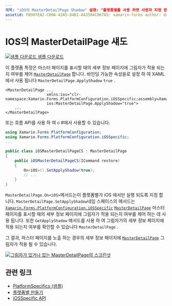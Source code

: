 ```yaml
---
제목: "iOS의 MasterDetailPage Shadow" 설명: "플랫폼별를 사용 하면 사용자 지정 렌더러 나 효과를 구현 하지 않고 특정 플랫폼 에서만 사용할 수 있는 기능을 사용할 수 있습니다. 이 문서에서는 마스터 페이지를 표시할 때 MasterDetailPage의 세부 정보 페이지에 그림자가 적용 되는지 여부를 제어 하는 iOS 플랫폼별를 사용 하는 방법을 설명 합니다.
assetid: FB907EA2-C00A-43A5-84B1-A43584C867A5: xamarin-forms author: davidbritch: dabritch:: 03/05/2020-loc: [ Xamarin.Forms ,]입니다. Xamarin.Essentials
---
```


# <a name="masterdetailpage-shadow-on-ios"></a>IOS의 MasterDetailPage 섀도

[![샘플 다운로드](~/media/shared/download.png) 샘플 다운로드](https://docs.microsoft.com/samples/xamarin/xamarin-forms-samples/userinterface-platformspecifics)

이 플랫폼 특정은 마스터 페이지를 표시할 때의 세부 정보 페이지에 그림자가 적용 되는지 여부를 제어 [`MasterDetailPage`](xref:Xamarin.Forms.MasterDetailPage) 합니다. 바인딩 가능한 속성을로 설정 하 여 XAML에서 사용 됩니다 `MasterDetailPage.ApplyShadow` `true` .

```xaml
<MasterDetailPage ...
                  xmlns:ios="clr-namespace:Xamarin.Forms.PlatformConfiguration.iOSSpecific;assembly=Xamarin.Forms.Core"
                  ios:MasterDetailPage.ApplyShadow="true">
    ...
</MasterDetailPage>
```

또는 흐름 API를 사용 하 여 c #에서 사용할 수 있습니다.

```csharp
using Xamarin.Forms.PlatformConfiguration;
using Xamarin.Forms.PlatformConfiguration.iOSSpecific;
...

public class iOSMasterDetailPageCS : MasterDetailPage
{
    public iOSMasterDetailPageCS(ICommand restore)
    {
        On<iOS>().SetApplyShadow(true);
        // ...
    }
}
```

`MasterDetailPage.On<iOS>`메서드는이 플랫폼별가 iOS 에서만 실행 되도록 지정 합니다. `MasterDetailPage.SetApplyShadow`네임 스페이스의 메서드는 [`Xamarin.Forms.PlatformConfiguration.iOSSpecific`](xref:Xamarin.Forms.PlatformConfiguration.iOSSpecific) [`MasterDetailPage`](xref:Xamarin.Forms.MasterDetailPage) 마스터 페이지를 표시할 때의 세부 정보 페이지에 그림자가 적용 되는지 여부를 제어 하는 데 사용 됩니다. 또한 `GetApplyShadow` 메서드를 사용 하 여 그림자가의 세부 정보 페이지에 적용 되는지 여부를 확인할 수 있습니다 `MasterDetailPage` .

그 결과, 마스터 페이지를 노출 하는 경우의 세부 정보 페이지에 [`MasterDetailPage`](xref:Xamarin.Forms.MasterDetailPage) 그림자가 적용 될 수 있습니다.

[![그림자가 있거나 없는 MasterDetailPage의 스크린샷](masterdetailpage-shadow-images/shadow.png "그림자가 있거나 없는 MasterDetailPage")](masterdetailpage-shadow-images/shadow-large.png#lightbox "그림자가 있거나 없는 MasterDetailPage")

## <a name="related-links"></a>관련 링크

- [PlatformSpecifics (샘플)](https://docs.microsoft.com/samples/xamarin/xamarin-forms-samples/userinterface-platformspecifics)
- [플랫폼별 만들기](~/xamarin-forms/platform/platform-specifics/index.md#creating-platform-specifics)
- [iOSSpecific API](xref:Xamarin.Forms.PlatformConfiguration.iOSSpecific)
